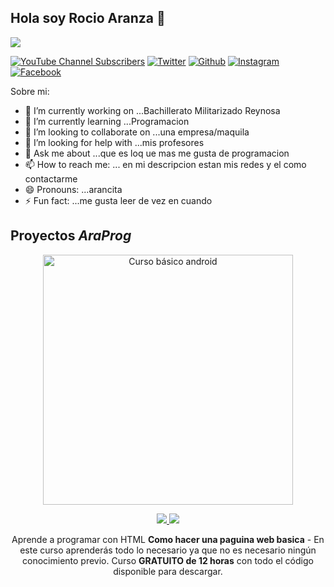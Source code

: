 ## Hola soy Rocio Aranza 👋
![](https://github.com/eloteconcacahuates12/eloteconcacahuates12/blob/main/Banner.png)

[![YouTube Channel Subscribers](https://img.shields.io/youtube/channel/subscribers/UCVcfmRHhT2O61_OmnWHVPFw)](https://www.youtube.com/@RocíoAranzaSolísGarcía-m4g)
[![Twitter](https://img.shields.io/twitch/status/aranza_soli)](https://x.com/AranzaRoc86723)
[![Github](https://img.shields.io/github/followers/eloteconcacahuates12)](https://github.com/eloteconcacahuates12)
[![Instagram](https://img.shields.io/badge/Instagram-SEGUIR-hotpink)](https://www.instagram.com/rocioaranzasolisgarcia/)
[![Facebook](https://img.shields.io/badge/Facebook-SEGUIR-steelblue)](https://www.facebook.com/share/xD6Y432iGKoHMTSY/)


Sobre mi:
- 🔭 I’m currently working on ...Bachillerato Militarizado Reynosa
- 🌱 I’m currently learning ...Programacion
- 👯 I’m looking to collaborate on ...una empresa/maquila
- 🤔 I’m looking for help with ...mis profesores 
- 💬 Ask me about ...que es loq ue mas me gusta de programacion
- 📫 How to reach me: ... en mi descripcion estan mis redes y el como contactarme
- 😄 Pronouns: ...arancita
- ⚡ Fun fact: ...me gusta leer de vez en cuando

## Proyectos *AraProg*
<div align="center">
<a href="https://github.com/eloteconcacahuates12/eloteconcacahuates12" target="_blank"><img src="https://github.com/eloteconcacahuates12/eloteconcacahuates12/blob/main/HTML.png" width="400" alt="Curso básico android"></a>
<p>
<a href="https://github.com/eloteconcacahuates12/eloteconcacahuates12" target="_blank">
<img src="https://img.shields.io/badge/CÓDIGO-ff9?style=for-the-badge&logo=github&logoColor=black">
</a>
<a href="https://youtu.be/P7md8VVR1I8?si=PQvvO-hUZYoXIsvJ"_blank">
<img src="https://img.shields.io/badge/-Youtube-green?style=for-the-badge&color=d8392c">
</a>
</p>
<p>Aprende a programar con HTML <strong>Como hacer una paguina web basica</strong> - En este curso aprenderás todo lo necesario ya que no es necesario ningún conocimiento previo. Curso <strong>GRATUITO de 12 horas</strong> con todo el código disponible para descargar.</p>
</div>
